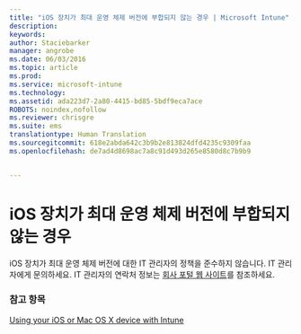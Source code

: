 ```yaml
---
title: "iOS 장치가 최대 운영 체제 버전에 부합되지 않는 경우 | Microsoft Intune"
description: 
keywords: 
author: Staciebarker
manager: angrobe
ms.date: 06/03/2016
ms.topic: article
ms.prod: 
ms.service: microsoft-intune
ms.technology: 
ms.assetid: ada223d7-2a80-4415-bd85-5bdf9eca7ace
ROBOTS: noindex,nofollow
ms.reviewer: chrisgre
ms.suite: ems
translationtype: Human Translation
ms.sourcegitcommit: 618e2abda642c3b9b2e813824dfd4235c9309faa
ms.openlocfilehash: de7ad4d8698ac7a8c91d493d265e8580d8c7b9b9


---
```



# iOS 장치가 최대 운영 체제 버전에 부합되지 않는 경우

iOS 장치가 최대 운영 체제 버전에 대한 IT 관리자의 정책을 준수하지 않습니다. IT 관리자에게 문의하세요. IT 관리자의 연락처 정보는 [회사 포털 웹 사이트](http://portal.manage.microsoft.com)를 참조하세요.

### 참고 항목
[Using your iOS or Mac OS X device with Intune](using-your-ios-or-mac-os-x-device-with-intune.md)



<!--HONumber=Jul16_HO4-->


